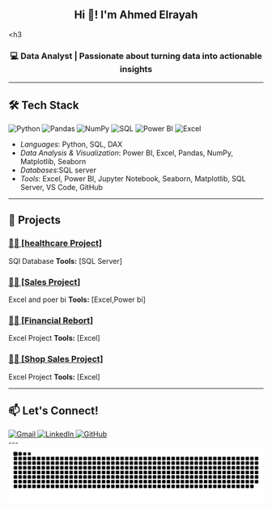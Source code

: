 
<h2 align="center">Hi 👋! I'm Ahmed Elrayah </h2>

<h3<h3 align="center">💻 Data Analyst | Passionate about turning data into actionable insights</h3>

---
## 🛠 Tech Stack
<div align="left">
  <img src="https://cdn.jsdelivr.net/gh/devicons/devicon/icons/python/python-original.svg" height="30" alt="Python" />
  <img src="https://cdn.jsdelivr.net/gh/devicons/devicon/icons/pandas/pandas-original.svg" height="30" alt="Pandas" />
  <img src="https://cdn.jsdelivr.net/gh/devicons/devicon/icons/numpy/numpy-original.svg" height="30" alt="NumPy" />
  <img src="https://cdn.jsdelivr.net/gh/devicons/devicon/icons/mysql/mysql-original.svg" height="30" alt="SQL" />
  <img src="https://upload.wikimedia.org/wikipedia/commons/c/cf/New_Power_BI_Logo.svg" height="30" alt="Power BI" />
  <img src="https://img.icons8.com/color/48/microsoft-excel-2019--v1.png" height="30" alt="Excel" />
</div>
</div>

- *Languages*: Python, SQL, DAX  
- *Data Analysis & Visualization*: Power BI, Excel, Pandas, NumPy, Matplotlib, Seaborn  
- *Databases*:SQL server 
- *Tools*: Excel, Power BI, Jupyter Notebook, Seaborn, Matplotlib, SQL Server, VS Code, GitHub

---

## 🚀 Projects

### [👩‍💻 [healthcare  Project]](https://github.com/AhmedElrayah1/Healthcare_Project)  
SQl Database
**Tools:** [SQL Server]  


### [👩‍💻 [Sales Project]](https://github.com/AhmedElrayah1/Project--Sales)  
Excel and poer bi 
**Tools:** [Excel,Power bi]  

 

### [👩‍💻 [Financial Rebort]](https://github.com/AhmedElrayah1/Financial_Rebort)  
Excel Project
**Tools:** [Excel]  


 

### [👩‍💻 [Shop Sales Project]](https://github.com/AhmedElrayah1/Analysis-Shop-Sales)  
Excel Project
**Tools:** [Excel]



---

## 📫 Let's Connect!

<div align="left">
  <a href="mailto:ahmedalriah85@gmail.com" target="_blank">
    <img src="https://img.shields.io/static/v1?message=Gmail&logo=gmail&label=&color=D14836&logoColor=white&style=for-the-badge" height="35" alt="Gmail" />
  </a>
  <a href="https://www.linkedin.com/in/ahmed-elrayah-elsanhory-29a496377?utm_source=share&utm_campaign=share_via&utm_content=profile&utm_medium=android_app" target="_blank">
    <img src="https://img.shields.io/static/v1?message=LinkedIn&logo=linkedin&label=&color=0077B5&logoColor=white&style=for-the-badge" height="35" alt="LinkedIn" />
  </a>
  <a href="https://github.com/AhmedElrayah1" target="_blank">
    <img src="https://img.shields.io/static/v1?message=GitHub&logo=github&label=&color=black&logoColor=white&style=for-the-badge" height="35" alt="GitHub" />
  </a>
</div>
---

<div align="center">
  <img src="https://raw.githubusercontent.com/Platane/snk/output/github-contribution-grid-snake-dark.svg" alt="GitHub Contribution Snake" />
</div>
